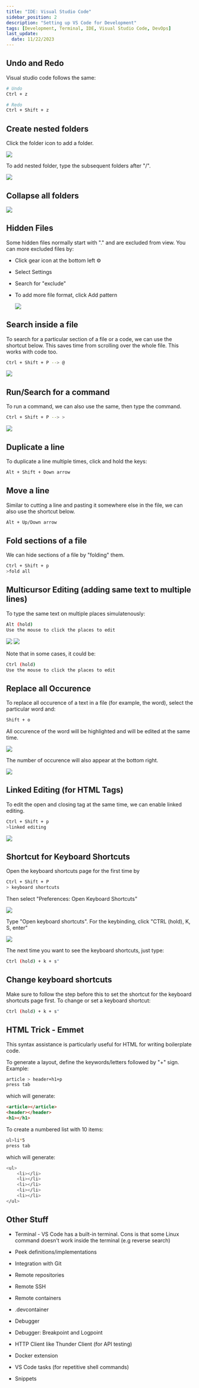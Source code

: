 ```yaml
---
title: "IDE: Visual Studio Code"
sidebar_position: 2
description: "Setting up VS Code for Development"
tags: [Development, Terminal, IDE, Visual Studio Code, DevOps]
last_update:
  date: 11/22/2023
---
```



## Undo and Redo 

Visual studio code follows the same:

```bash
# Undo 
Ctrl + z 

# Redo 
Ctrl + Shift + z
```

## Create nested folders 

Click the folder icon to add a folder.

![](/img/docs/ide-terminal-add-folder.png)

To add nested folder, type the subsequent folders after "/".

![](/img/docs/ide-terminal-neted-folder.png)

## Collapse all folders 

![](/img/docs/ide-terminal-collapse-all-folders.png)

## Hidden Files 

Some hidden files normally start with "." and are excluded from view. You can more excluded files by:

- Click gear icon at the bottom left ⚙
- Select Settings
- Search for "exclude" 
- To add more file format, click Add pattern

    ![](/img/docs/ide-terminal-exclude.png)


## Search inside a file 

To search for a particular section of a file or a code, we can use the shortcut below.
This saves time from scrolling over the whole file. This works with code too.

```bash
Ctrl + Shift + P --> @ 
```

![](/img/docs/ide-terminal-move-toheadings.png)

## Run/Search for a command

To run a command, we can also use the same, then type the command.

```bash
Ctrl + Shift + P --> > 
```

![](/img/docs/ide-terminal-any-command.png)

## Duplicate a line 

To duplicate a line multiple times, click and hold the keys:

```bash
Alt + Shift + Down arrow 
```

## Move a line 

Similar to cutting a line and pasting it somewhere else in the file, we can also use the shortcut below.

```bash
Alt + Up/Down arrow 
```

## Fold sections of a file 

We can hide sections of a file by "folding" them.

```bash
Ctrl + Shift + p 
>fold all 
```

## Multicursor Editing (adding same text to multiple lines)

To type the same text on multiple places simulatenously:

```bash
Alt (hold) 
Use the mouse to click the places to edit
```

![](/img/docs/ide-terminal-multicursor2.png)
![](/img/docs/ide-terminal-multicursor1.png)

Note that in some cases, it could be:

```bash
Ctrl (hold) 
Use the mouse to click the places to edit  
```

## Replace all Occurence 

To replace all occurence of a text in a file (for example, the word), select the particular word and:

```bash
Shift + o 
```

All occurence of the word will be highlighted and will be edited at the same time.

![](/img/docs/ide-terminal-edit-all-occurence.png)

The number of occurence will also appear at the bottom right.

![](/img/docs/ide-terminal-all-occurence.png)


## Linked Editing (for HTML Tags)

To edit the open and closing tag at the same time, we can enable linked editing.

```bash
Ctrl + Shift + p 
>linked editing 
```

![](/img/docs/ide-terminal-linkededitign.png)

## Shortcut for Keyboard Shortcuts 

Open the keyboard shortcuts page for the first time by

```bash
Ctrl + Shift + P
> keyboard shortcuts
```

Then select "Preferences: Open Keyboard Shortcuts"

![](/img/docs/ide-terminal-keyboardshortcuts.png)

Type "Open keyboard shortcuts". 
For the keybinding, click "CTRL (hold), K, S, enter"

![](/img/docs/ide-terminal-set-ks.png)

The next time you want to see the keyboard shortcuts, just type:

```bash
Ctrl (hold) + k + s" 
```

## Change keyboard shortcuts 

Make sure to follow the step before this to set the shortcut for the keyboard shortcuts page first. To change or set a keyboard shortcut:

```bash
Ctrl (hold) + k + s" 
```

## HTML Trick - Emmet

This syntax assistance is particularly useful for HTML for writing boilerplate code.

To generate a layout, define the keywords/letters followed by "+" sign.
Example:

```bash
article > header+h1+p
press tab  
```
which will generate:

```html
<article></article>
<header></header>
<h1></h1> 
```

To create a numbered list with 10 items:

```bash
ul>li*5
press tab
```

which will generate:

```bash
<ul>
    <li></li>
    <li></li>
    <li></li>
    <li></li>
    <li></li>
</ul> 
```

## Other Stuff 

- Terminal - VS Code has a built-in terminal. Cons is that some Linux command doesn't work inside the terminal (e.g reverse search)

- Peek definitions/implementations 

- Integration with Git

- Remote repositories 

- Remote SSH 

- Remote containers

- .devcontainer 

- Debugger 

- Debugger: Breakpoint and Logpoint  

- HTTP Client like Thunder Client (for API testing)

- Docker extension 

- VS Code tasks (for repetitive shell commands)

- Snippets


